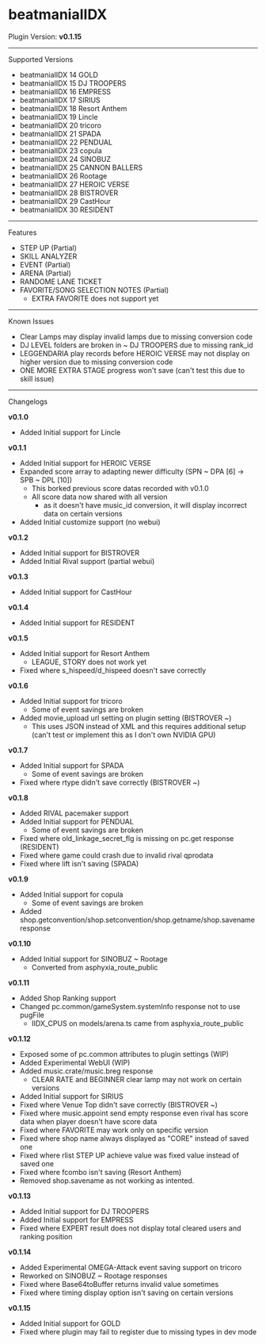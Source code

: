 # beatmaniaIIDX

Plugin Version: **v0.1.15**

---

Supported Versions
  - beatmaniaIIDX 14 GOLD
  - beatmaniaIIDX 15 DJ TROOPERS
  - beatmaniaIIDX 16 EMPRESS
  - beatmaniaIIDX 17 SIRIUS
  - beatmaniaIIDX 18 Resort Anthem
  - beatmaniaIIDX 19 Lincle
  - beatmaniaIIDX 20 tricoro
  - beatmaniaIIDX 21 SPADA
  - beatmaniaIIDX 22 PENDUAL
  - beatmaniaIIDX 23 copula
  - beatmaniaIIDX 24 SINOBUZ
  - beatmaniaIIDX 25 CANNON BALLERS
  - beatmaniaIIDX 26 Rootage
  - beatmaniaIIDX 27 HEROIC VERSE
  - beatmaniaIIDX 28 BISTROVER
  - beatmaniaIIDX 29 CastHour
  - beatmaniaIIDX 30 RESIDENT

---

Features

  - STEP UP (Partial)
  - SKILL ANALYZER
  - EVENT (Partial)
  - ARENA (Partial)
  - RANDOME LANE TICKET
  - FAVORITE/SONG SELECTION NOTES (Partial)
    - EXTRA FAVORITE does not support yet

---

Known Issues
  - Clear Lamps may display invalid lamps due to missing conversion code
  - DJ LEVEL folders are broken in ~ DJ TROOPERS due to missing rank\_id
  - LEGGENDARIA play records before HEROIC VERSE may not display on higher version due to missing conversion code
  - ONE MORE EXTRA STAGE progress won't save (can't test this due to skill issue)

---

Changelogs

**v0.1.0**
  - Added Initial support for Lincle

**v0.1.1**
  - Added Initial support for HEROIC VERSE
  - Expanded score array to adapting newer difficulty (SPN ~ DPA [6] -> SPB ~ DPL [10])
    - This borked previous score datas recorded with v0.1.0
    - All score data now shared with all version
      - as it doesn't have music\_id conversion, it will display incorrect data on certain versions
  - Added Initial customize support (no webui)

**v0.1.2**
  - Added Initial support for BISTROVER
  - Added Initial Rival support (partial webui)

**v0.1.3**
  - Added Initial support for CastHour

**v0.1.4**
  - Added Initial support for RESIDENT

**v0.1.5**
  - Added Initial support for Resort Anthem
    -  LEAGUE, STORY does not work yet
  - Fixed where s\_hispeed/d\_hispeed doesn't save correctly
 
**v0.1.6**
  - Added Initial support for tricoro
    - Some of event savings are broken
  - Added movie\_upload url setting on plugin setting (BISTROVER ~)
    - This uses JSON instead of XML and this requires additional setup (can't test or implement this as I don't own NVIDIA GPU)

**v0.1.7**
  - Added Initial support for SPADA
    - Some of event savings are broken
  - Fixed where rtype didn't save correctly (BISTROVER ~)

**v0.1.8**
  - Added RIVAL pacemaker support
  - Added Initial support for PENDUAL
    - Some of event savings are broken
  - Fixed where old\_linkage\_secret\_flg is missing on pc.get response (RESIDENT)
  - Fixed where game could crash due to invalid rival qprodata
  - Fixed where lift isn't saving (SPADA)

**v0.1.9**
  - Added Initial support for copula
    - Some of event savings are broken
  - Added shop.getconvention/shop.setconvention/shop.getname/shop.savename response

**v0.1.10**
  - Added Initial support for SINOBUZ ~ Rootage
    - Converted from asphyxia\_route\_public

**v0.1.11**
  - Added Shop Ranking support
  - Changed pc.common/gameSystem.systemInfo response not to use pugFile
    - IIDX\_CPUS on models/arena.ts came from asphyxia\_route\_public

**v0.1.12**
  - Exposed some of pc.common attributes to plugin settings (WIP)
  - Added Experimental WebUI (WIP)
  - Added music.crate/music.breg response
    - CLEAR RATE and BEGINNER clear lamp may not work on certain versions
  - Added Initial support for SIRIUS
  - Fixed where Venue Top didn't save correctly (BISTROVER ~)
  - Fixed where music.appoint send empty response even rival has score data when player doesn't have score data
  - Fixed where FAVORITE may work only on specific version
  - Fixed where shop name always displayed as "CORE" instead of saved one
  - Fixed where rlist STEP UP achieve value was fixed value instead of saved one
  - Fixed where fcombo isn't saving (Resort Anthem)
  - Removed shop.savename as not working as intented.

**v0.1.13**
  - Added Initial support for DJ TROOPERS
  - Added Initial support for EMPRESS
  - Fixed where EXPERT result does not display total cleared users and ranking position

**v0.1.14**
  - Added Experimental OMEGA-Attack event saving support on tricoro
  - Reworked on SINOBUZ ~ Rootage responses
  - Fixed where Base64toBuffer returns invalid value sometimes
  - Fixed where timing display option isn't saving on certain versions

**v0.1.15**
  - Added Initial support for GOLD
  - Fixed where plugin may fail to register due to missing types in dev mode
